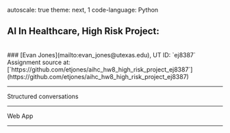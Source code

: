 autoscale: true
theme: next, 1
code-language: Python

## AI In Healthcare, High Risk Project: 
<br>
### [Evan Jones](mailto:evan_jones@utexas.edu), UT ID:  `ej8387`
Assignment source at: 
[`https://github.com/etjones/aihc_hw8_high_risk_project_ej8387`](https://github.com/etjones/aihc_hw8_high_risk_project_ej8387)

--- 

Structured conversations

---

Web App

--- 